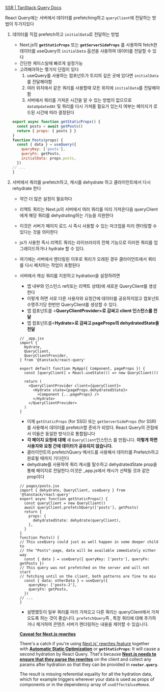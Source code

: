 [SSR | TanStack Query Docs](https://tanstack.com/query/latest/docs/react/guides/ssr)

React Query에는 서버에서 데이터를 prefetching하고 `queryClient`에 전달하는 방법이 두가지있다

1. 데이터를 직접 prefetch하고 `initialData`로 전달하는 방법
    - Next.js의 **`getStaticProps`** 또는 **`getServerSideProps`** 를 사용하여 fetch한 데이터를 useQuery의 `initialData` 옵션을 사용하여 데이터를 전달할 수 있다
    - 간단한 케이스일때 빠르게 설정가능
    - 고려해야하는 몇가지 단점이 있다
        1. useQuery를 사용하는 컴포넌트가 트리의 깊은 곳에 있다면 `initialData`를 전달해야함
        2. 여러 위치에서 같은 쿼리를 사용할때 모든 위치에 `initialData`를 전달해야함
        3. 서버에서 쿼리를 가져온 시간을 알 수 있는 방법이 없으므로 `dataUpdatedAt` 및 쿼리를 다시 가져올 필요가 있는지 여부는 페이지가 로드된 시간에 따라 결정된다
    
    ```jsx
    export async function getStaticProps() {
      const posts = await getPosts()
      return { props: { posts } }
    }
    function Posts(props) {
      const { data } = useQuery({
        queryKey: ['posts'],
        queryFn: getPosts,
        initialData: props.posts,
      })
    // ...
    }
    ```
    
2. 서버에서 쿼리를 prefetch하고, 캐시를 dehydrate 하고 클라이언트에서 다시 rehydrate 한다
    - 약간 더 많은 설정이 필요하다
    - 리액트 쿼리는 Next.js의 서버에서 여러 쿼리를 미리 가져온다음 queryClient에게 해당 쿼리를 dehydrating하는 기능을 지원한다
    - 이것은 서버가 페이지 로드 시 즉시 사용할 수 있는 마크업을 미리 렌더링할 수 있다는 것을 의미한다
    - js가 사용한 즉시 리액트 쿼리는 라이브러리의 전체 기능으로 이러한 쿼리를 업그레이드하거나 hydrate 할 수 있다.
    - 여기에는 서버에서 렌더링된 이후로 쿼리가 오래된 경우 클라이언트에서 쿼리를 다시 페치하는 작업이 포함된다
    
    - 서버에서 캐싱 쿼리를 지원하고 hydration을 설정하려면
        - 앱 내부와 인스턴스 ref(또는 리액트 상태)에 새로운 QueryClient를 생성한다
        - 이렇게 하면 서로 다른 사용자와 요청간에 데이터를 공유하지않고 컴포넌트 수명주기당 한번만 QueryClient를 생성할 수 있다.
        - 앱 컴포넌트를 <**QueryClientProvider>로 감싸고 client 인스턴스를 전달**
        - 앱 컴포넌트를<**Hydrate>로 감싸고 pageProps의 dehydratedState을 전달**
        
        ```tsx
        // _app.jsx
        import {
          Hydrate,
          QueryClient,
          QueryClientProvider,
        } from '@tanstack/react-query'
        
        export default function MyApp({ Component, pageProps }) {
          const [queryClient] = React.useState(() => new QueryClient())
        
          return (
            <QueryClientProvider client={queryClient}>
              <Hydrate state={pageProps.dehydratedState}>
                <Component {...pageProps} />
              </Hydrate>
            </QueryClientProvider>
          )
        }
        ```
        
        - 이제  `getStaticProps` (for SSG) 또는 `getServerSideProps` (for SSR) 를 사용해서 데이터를 prefetch할 준비가 되었다. React Query의 관점에서 이들은 동일한 방식으로 통합됩니다
        - **각 페이지 요청에 대해** 새 `QueryClient`인스턴스 를 만듭니다. **이렇게 하면 사용자와 요청 간에 데이터가 공유되지 않습니다.**
        - 클라이언트의 prefetchQuery 메서드를 사용해서 데이터를 Prefetch하고 완료될 때까지 기다린다
        - dehydrate를 사용하여 쿼리 캐시를 탈수하고 dehydratedState prop을 통해 페이지로 전달한다.이것은 _app.js에서 캐시가 선택될 것과 같은 prop이다
        
        ```tsx
        // pages/posts.jsx
        import { dehydrate, QueryClient, useQuery } from '@tanstack/react-query'
        export async function getStaticProps() {
          const queryClient = new QueryClient()
          await queryClient.prefetchQuery(['posts'], getPosts)
          return {
            props: {
              dehydratedState: dehydrate(queryClient),
            },
          }
        }
        function Posts() {
        // This useQuery could just as well happen in some deeper child to
        // the "Posts"-page, data will be available immediately either way
          const { data } = useQuery({ queryKey: ['posts'], queryFn: getPosts })
        // This query was not prefetched on the server and will not start
        // fetching until on the client, both patterns are fine to mix
          const { data: otherData } = useQuery({
            queryKey: ['posts-2'],
            queryFn: getPosts,
          })
        // ...
        }
        
        ```
        
        - 설명했듯이 일부 쿼리를 미리 가져오고 다른 쿼리는 queryClient에서 가져오도록 하는 것이 좋습니다. `prefetchQuery`즉 , 특정 쿼리에 대해 추가하거나 제거하여 콘텐츠 서버가 렌더링하는 내용을 제어할 수 있습니다.
        
        ****[Caveat for Next.js rewrites](https://tanstack.com/query/latest/docs/react/guides/ssr#caveat-for-nextjs-rewrites)****
        
        There's a catch if you're using [Next.js' rewrites feature](https://nextjs.org/docs/api-reference/next.config.js/rewrites) together with **[Automatic Static Optimization](https://nextjs.org/docs/advanced-features/automatic-static-optimization)** or **`getStaticProps`**: It will cause a second hydration by React Query. That's because **[Next.js needs to ensure that they parse the rewrites](https://nextjs.org/docs/api-reference/next.config.js/rewrites#rewrite-parameters)** on the client and collect any params after hydration so that they can be provided in **`router.query`**.
        
        The result is missing referential equality for all the hydration data, which for example triggers wherever your data is used as props of components or in the dependency array of `useEffect`s/`useMemo`s.
        
        

